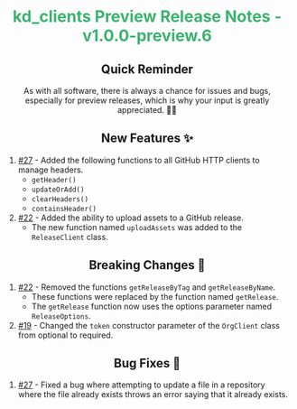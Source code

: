 <h1 align="center" style="color: mediumseagreen;font-weight: bold;">
kd_clients Preview Release Notes - v1.0.0-preview.6
</h1>

<h2 align="center" style="font-weight: bold;">Quick Reminder</h2>

<div align="center">

As with all software, there is always a chance for issues and bugs, especially for preview releases, which is why your input is greatly appreciated. 🙏🏼
</div>

<h2 align="center" style="font-weight: bold;">New Features ✨</h2>

1. [#27](https://github.com/KinsonDigital/Velaptor/issues/27) - Added the following functions to all GitHub HTTP clients to manage headers.
   - `getHeader()`
   - `updateOrAdd()`
   - `clearHeaders()`
   - `containsHeader()`
2. [#22](https://github.com/KinsonDigital/Velaptor/issues/22) - Added the ability to upload assets to a GitHub release.
   - The new function named `uploadAssets` was added to the `ReleaseClient` class.

<h2 align="center" style="font-weight: bold;">Breaking Changes 🧨</h2>

1. [#22](https://github.com/KinsonDigital/Velaptor/issues/22) - Removed the functions `getReleaseByTag` and `getReleaseByName`.
   - These functions were replaced by the function named `getRelease`.
   - The `getRelease` function now uses the options parameter named `ReleaseOptions`.
2. [#19](https://github.com/KinsonDigital/Velaptor/issues/19) - Changed the `token` constructor parameter of the `OrgClient` class from optional to required.

<h2 align="center" style="font-weight: bold;">Bug Fixes 🐛</h2>

1. [#27](https://github.com/KinsonDigital/Velaptor/issues/27) - Fixed a bug where attempting to update a file in a repository where the file already exists throws an error saying that it already exists.
